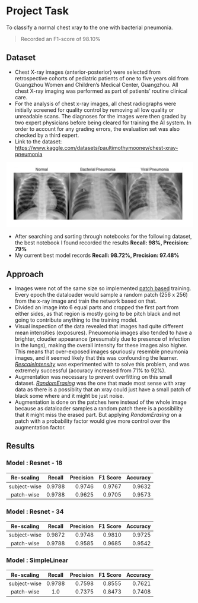 # Project Task

To classify a normal chest xray to the one with bacterial pneumonia.
> Recorded an F1-score of 98.10%

## Dataset

- Chest X-ray images (anterior-posterior) were selected from retrospective cohorts of pediatric patients of one to five years old from Guangzhou Women and Children’s Medical Center, Guangzhou. All chest X-ray imaging was performed as part of patients’ routine clinical care.
- For the analysis of chest x-ray images, all chest radiographs were initially screened for quality control by removing all low quality or unreadable scans. The diagnoses for the images were then graded by two expert physicians before being cleared for training the AI system. In order to account for any grading errors, the evaluation set was also checked by a third expert.
- Link to the dataset: https://www.kaggle.com/datasets/paultimothymooney/chest-xray-pneumonia

![Types of Chest xrays in dataset](https://github.com/parthshah231/chest_xray/blob/master/README/for_git.JPG)

- After searching and sorting through notebooks for the following dataset, the best notebook I found recorded the results **Recall: 98%, Precision: 79%**
- My current best model records **Recall: 98.72%, Precision: 97.48%**

## Approach

-   Images were not of the same size so implemented [patch based](https://arxiv.org/abs/2201.09792) training. Every epoch the dataloader would sample a random patch (256 x 256) from the x-ray image and train the network based on that.
-   Divided an image into 6 equal parts and cropped the first part from either sides, as that region is mostly going to be pitch black and not going to contribute anything to the training model.
-   Visual inspection of the data revealed that images had quite different mean intensities (exposures). Pneuomonia images also tended to have a brighter, cloudier appearance (presumably due to presence of infection in the lungs), making the overall intensity for these images also higher. This means that over-exposed images spuriously resemble pneumonia images, and it seemed likely that this was confounding the learner. [_RescaleIntensity_](https://torchio.readthedocs.io/transforms/preprocessing.html#torchio.transforms.RescaleIntensity) was experimented with to solve this problem, and was extremely successful (accuracy increased from 71% to 92%).
-   Augmentation was necessary to prevent overfitting on this small dataset. [_RandomErasing_](https://arxiv.org/abs/1708.04896) was the one that made most sense with xray data as there is a possiblity that an xray could just have a small patch of black some where and it might be just noise.
-   Augmentation is done on the patches here instead of the whole image because as dataloader samples a random patch there is a possibility that it might miss the erased part. But applying _RandomErasing_ on a patch with a probability factor would give more control over the augmentation factor.

## Results


### Model : Resnet - 18

|  Re-scaling  | Recall | Precision | F1 Score | Accuracy |
| :----------: | :----: | --------: | -------: | -------: |
| subject-wise | 0.9788 |    0.9746 |   0.9767 |   0.9632 |
|  patch-wise  | 0.9788 |    0.9625 |   0.9705 |   0.9573 |

### Model : Resnet - 34

|  Re-scaling  | Recall | Precision | F1 Score | Accuracy |
| :----------: | :----: | --------: | -------: | -------: |
| subject-wise | 0.9872 |    0.9748 |   0.9810 |   0.9725 |
|  patch-wise  | 0.9788 |    0.9585 |   0.9685 |   0.9542 |

### Model : SimpleLinear

|  Re-scaling  | Recall | Precision | F1 Score | Accuracy |
| :----------: | :----: | --------: | -------: | -------: |
| subject-wise | 0.9788 |    0.7598 |   0.8555 |   0.7621 |
|  patch-wise  | 1.0    |    0.7375 |   0.8473 |   0.7408 |
